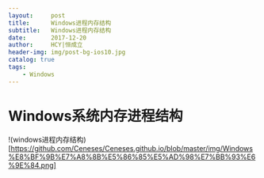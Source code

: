 ```yaml
---
layout:     post
title:      Windows进程内存结构
subtitle:   Windows进程内存结构
date:       2017-12-20
author:     HCY|恒成立
header-img: img/post-bg-ios10.jpg
catalog: true
tags:
    - Windows
---
```

# Windows系统内存进程结构
!(windows进程内存结构)[https://github.com/Ceneses/Ceneses.github.io/blob/master/img/Windows%E8%BF%9B%E7%A8%8B%E5%86%85%E5%AD%98%E7%BB%93%E6%9E%84.png]
